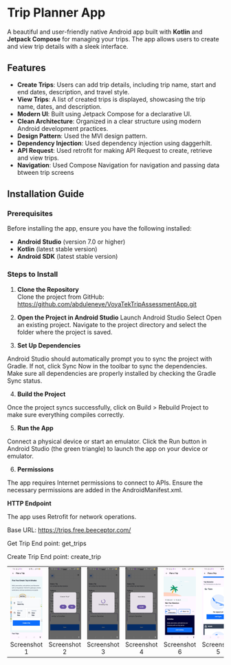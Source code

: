 # **Trip Planner App**

A beautiful and user-friendly native Android app built with **Kotlin** and **Jetpack Compose** for managing your trips. The app allows users to create and view trip details with a sleek interface.

## **Features**

- **Create Trips**: Users can add trip details, including trip name, start and end dates, description, and travel style.
- **View Trips**: A list of created trips is displayed, showcasing the trip name, dates, and description.
- **Modern UI**: Built using Jetpack Compose for a declarative UI.
- **Clean Architecture**: Organized in a clear structure using modern Android development practices.
- **Design Pattern**: Used the MVI design pattern.
- **Dependency Injection**: Used dependency injection using daggerhilt.
- **API Request**: Used retrofit for making API Request to create, retrieve and view trips.
- **Navigation**: Used Compose Navigation for navigation and passing data btween trip screens

## **Installation Guide**

### **Prerequisites**

Before installing the app, ensure you have the following installed:

- **Android Studio** (version 7.0 or higher)
- **Kotlin** (latest stable version)
- **Android SDK** (latest stable version)

### **Steps to Install**

1. **Clone the Repository**  
   Clone the project from GitHub: https://github.com/abduleneye/VoyaTekTripAssessmentApp.git

3. **Open the Project in Android Studio**
Launch Android Studio
Select Open an existing project.
Navigate to the project directory and select the folder where the project is saved.

4. **Set Up Dependencies**

Android Studio should automatically prompt you to sync the project with Gradle. If not, click Sync Now in the toolbar to sync the dependencies.
Make sure all dependencies are properly installed by checking the Gradle Sync status.

4. **Build the Project**

Once the project syncs successfully, click on Build > Rebuild Project to make sure everything compiles correctly.

5. **Run the App**

Connect a physical device or start an emulator.
Click the Run button in Android Studio (the green triangle) to launch the app on your device or emulator.

6. **Permissions**

The app requires Internet permissions to connect to APIs. Ensure the necessary permissions are added in the AndroidManifest.xml.


**HTTP Endpoint**


The app uses Retrofit for network operations.

Base URL: https://trips.free.beeceptor.com/

Get Trip End point: get_trips

Create Trip End point: create_trip

<table>
  <tr>
    <td align="center">
      <img src="AppPictures/voytek_home.jpg" alt="Screenshot 1" width="200">
      <br>Screenshot 1
    </td>
    <td align="center">
      <img src="AppPictures/create_trip_diag.jpg" alt="Screenshot 2" width="200">
      <br>Screenshot 2
    </td>
     <td align="center">
      <img src="AppPictures/create_trip_loading.jpg" alt="Screenshot 3" width="200">
      <br>Screenshot 3
    </td>
    <td align="center">
      <img src="AppPictures/trip_succ.jpg" alt="Screenshot 4" width="200">
      <br>Screenshot 4
    </td>
      <td align="center">
      <img src="AppPictures/trip_activities.jpg" alt="Screenshot 6" width="200">
      <br>Screenshot 6
    </td>
     <td align="center">
      <img src="AppPictures/trip_activites2.jpg" alt="Screenshot 5" width="200">
      <br>Screenshot 5
    </td>
      </td>
     <td align="center">
      <img src="AppViews/Screenshot_2025-02-21-19-39-44-59_0215209bb0df09a8a1eddc6702fb767c.jpg" alt="Screenshot 5" width="200">
      <br>Screenshot 7
    </td>
    <td align="center">
      <img src="AppViews/Screenshot_2025-02-21-19-40-10-92_0215209bb0df09a8a1eddc6702fb767c.jpg" alt="Screenshot 6" width="200">
      <br>Screenshot 8
    </td>
    </td>
      </td>
  </tr>
</table>






